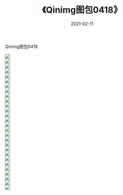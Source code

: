 ﻿---
layout: post
title:  《Qinimg图包0418》
date:   2021-02-11
img: http://imgx.orgx.ga/Qinimg图包/Qinimg图包0418/000.jpg
categories: [美女, 清纯, 唯美]
---

Qinimg图包0418

 ![](http://imgx.orgx.ga/Qinimg图包/Qinimg图包0418/001.jpg) <br>![](http://imgx.orgx.ga/Qinimg图包/Qinimg图包0418/002.jpg) <br>![](http://imgx.orgx.ga/Qinimg图包/Qinimg图包0418/003.jpg) <br>![](http://imgx.orgx.ga/Qinimg图包/Qinimg图包0418/004.jpg) <br>![](http://imgx.orgx.ga/Qinimg图包/Qinimg图包0418/005.jpg) <br>![](http://imgx.orgx.ga/Qinimg图包/Qinimg图包0418/006.jpg) <br>![](http://imgx.orgx.ga/Qinimg图包/Qinimg图包0418/007.jpg) <br>![](http://imgx.orgx.ga/Qinimg图包/Qinimg图包0418/008.jpg) <br>![](http://imgx.orgx.ga/Qinimg图包/Qinimg图包0418/009.jpg) <br>![](http://imgx.orgx.ga/Qinimg图包/Qinimg图包0418/010.jpg) <br>![](http://imgx.orgx.ga/Qinimg图包/Qinimg图包0418/011.jpg) <br>![](http://imgx.orgx.ga/Qinimg图包/Qinimg图包0418/012.jpg) <br>![](http://imgx.orgx.ga/Qinimg图包/Qinimg图包0418/013.jpg) <br>![](http://imgx.orgx.ga/Qinimg图包/Qinimg图包0418/014.jpg) <br>![](http://imgx.orgx.ga/Qinimg图包/Qinimg图包0418/015.jpg) <br>![](http://imgx.orgx.ga/Qinimg图包/Qinimg图包0418/016.jpg) <br>![](http://imgx.orgx.ga/Qinimg图包/Qinimg图包0418/017.jpg) <br>![](http://imgx.orgx.ga/Qinimg图包/Qinimg图包0418/018.jpg) <br>![](http://imgx.orgx.ga/Qinimg图包/Qinimg图包0418/019.jpg) <br>![](http://imgx.orgx.ga/Qinimg图包/Qinimg图包0418/020.jpg) <br>![](http://imgx.orgx.ga/Qinimg图包/Qinimg图包0418/021.jpg) <br>![](http://imgx.orgx.ga/Qinimg图包/Qinimg图包0418/022.jpg) <br>![](http://imgx.orgx.ga/Qinimg图包/Qinimg图包0418/023.jpg) <br>![](http://imgx.orgx.ga/Qinimg图包/Qinimg图包0418/024.jpg) <br>![](http://imgx.orgx.ga/Qinimg图包/Qinimg图包0418/025.jpg) <br>![](http://imgx.orgx.ga/Qinimg图包/Qinimg图包0418/026.jpg) <br>![](http://imgx.orgx.ga/Qinimg图包/Qinimg图包0418/027.jpg) <br>![](http://imgx.orgx.ga/Qinimg图包/Qinimg图包0418/028.jpg) <br>